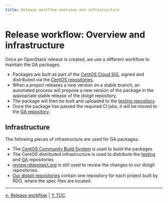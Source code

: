```yaml
---
title: Release workflow overview and infrastructure
---
```


# Release workflow: Overview and infrastructure

Once an OpenStack release is created, we use a different workflow to maintain the GA packages.

- Packages are built as part of the [CentOS Cloud SIG](https://wiki.centos.org/SpecialInterestGroup/Cloud), signed and distributed via the [CentOS repositories](http://mirror.centos.org/centos/7/cloud/).
- When a project releases a new version on a stable branch, an automated process will propose a new version of the package in the appropriate stable release of the distgit repository.
- The package will then be built and uploaded to the [testing repository](/what/repos#Testing).
- Once the package has passed the required CI jobs, it will be moved to the [GA repository](/what/repos#GA).

## Infrastructure

The following pieces of infrastructure are used for GA packages:

- The [CentOS Community Build System](https://cbs.centos.org) is used to build the packages
- The CentOS distributed infrastructure is used to distribute the [testing](https://buildlogs.centos.org/centos/7/cloud/) and [GA](http://mirror.centos.org/centos/7/cloud/) repositories
- [review.rdoproject.org](https://review.rdoproject.org) is still used to review the changes to our distgit repositories.
- [Our distgit repositories](https://github.com/rdo-packages) contain one repository for each project built by RDO, where the spec files are located.

----

[← Release workflow](/what/release) |
[↑ TOC](/what)

